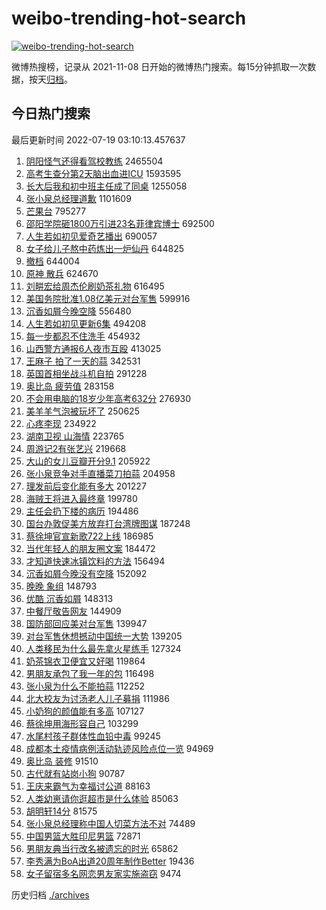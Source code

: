 # weibo-trending-hot-search

[![weibo-trending-hot-search](https://github.com/ameizi/weibo-trending-hot-search/actions/workflows/ci.yml/badge.svg)](https://github.com/ameizi/weibo-trending-hot-search/actions/workflows/ci.yml)

微博热搜榜，记录从 2021-11-08 日开始的微博热门搜索。每15分钟抓取一次数据，按天[归档](./archives)。

## 今日热门搜索

<!-- BEGIN --> 
最后更新时间 2022-07-19 03:10:13.457637 
1. [阴阳怪气还得看驾校教练](https://s.weibo.com/weibo?q=%23%E9%98%B4%E9%98%B3%E6%80%AA%E6%B0%94%E8%BF%98%E5%BE%97%E7%9C%8B%E9%A9%BE%E6%A0%A1%E6%95%99%E7%BB%83%23&Refer=top) 2465504
1. [高考生查分第2天脑出血进ICU](https://s.weibo.com/weibo?q=%23%E9%AB%98%E8%80%83%E7%94%9F%E6%9F%A5%E5%88%86%E7%AC%AC2%E5%A4%A9%E8%84%91%E5%87%BA%E8%A1%80%E8%BF%9BICU%23&Refer=top) 1593595
1. [长大后我和初中班主任成了同桌](https://s.weibo.com/weibo?q=%23%E9%95%BF%E5%A4%A7%E5%90%8E%E6%88%91%E5%92%8C%E5%88%9D%E4%B8%AD%E7%8F%AD%E4%B8%BB%E4%BB%BB%E6%88%90%E4%BA%86%E5%90%8C%E6%A1%8C%23&Refer=top) 1255058
1. [张小泉总经理道歉](https://s.weibo.com/weibo?q=%23%E5%BC%A0%E5%B0%8F%E6%B3%89%E6%80%BB%E7%BB%8F%E7%90%86%E9%81%93%E6%AD%89%23&Refer=top) 1101609
1. [芒果台](https://s.weibo.com/weibo?q=%E8%8A%92%E6%9E%9C%E5%8F%B0&Refer=top) 795277
1. [邵阳学院砸1800万引进23名菲律宾博士](https://s.weibo.com/weibo?q=%23%E9%82%B5%E9%98%B3%E5%AD%A6%E9%99%A2%E7%A0%B81800%E4%B8%87%E5%BC%95%E8%BF%9B23%E5%90%8D%E8%8F%B2%E5%BE%8B%E5%AE%BE%E5%8D%9A%E5%A3%AB%23&Refer=top) 692500
1. [人生若如初见爱奇艺播出](https://s.weibo.com/weibo?q=%23%E4%BA%BA%E7%94%9F%E8%8B%A5%E5%A6%82%E5%88%9D%E8%A7%81%E7%88%B1%E5%A5%87%E8%89%BA%E6%92%AD%E5%87%BA%23&Refer=top) 690057
1. [女子给儿子熬中药炼出一炉仙丹](https://s.weibo.com/weibo?q=%23%E5%A5%B3%E5%AD%90%E7%BB%99%E5%84%BF%E5%AD%90%E7%86%AC%E4%B8%AD%E8%8D%AF%E7%82%BC%E5%87%BA%E4%B8%80%E7%82%89%E4%BB%99%E4%B8%B9%23&Refer=top) 644825
1. [撤档](https://s.weibo.com/weibo?q=%23%E6%92%A4%E6%A1%A3%23&Refer=top) 644004
1. [原神 散兵](https://s.weibo.com/weibo?q=%E5%8E%9F%E7%A5%9E%20%E6%95%A3%E5%85%B5&Refer=top) 624670
1. [刘畊宏给周杰伦刷奶茶礼物](https://s.weibo.com/weibo?q=%23%E5%88%98%E7%95%8A%E5%AE%8F%E7%BB%99%E5%91%A8%E6%9D%B0%E4%BC%A6%E5%88%B7%E5%A5%B6%E8%8C%B6%E7%A4%BC%E7%89%A9%23&Refer=top) 616495
1. [美国务院批准1.08亿美元对台军售](https://s.weibo.com/weibo?q=%23%E7%BE%8E%E5%9B%BD%E5%8A%A1%E9%99%A2%E6%89%B9%E5%87%861.08%E4%BA%BF%E7%BE%8E%E5%85%83%E5%AF%B9%E5%8F%B0%E5%86%9B%E5%94%AE%23&Refer=top) 599916
1. [沉香如屑今晚空降](https://s.weibo.com/weibo?q=%23%E6%B2%89%E9%A6%99%E5%A6%82%E5%B1%91%E4%BB%8A%E6%99%9A%E7%A9%BA%E9%99%8D%23&Refer=top) 556480
1. [人生若如初见更新6集](https://s.weibo.com/weibo?q=%23%E4%BA%BA%E7%94%9F%E8%8B%A5%E5%A6%82%E5%88%9D%E8%A7%81%E6%9B%B4%E6%96%B06%E9%9B%86%23&Refer=top) 494208
1. [每一步都忍不住洗手](https://s.weibo.com/weibo?q=%23%E6%AF%8F%E4%B8%80%E6%AD%A5%E9%83%BD%E5%BF%8D%E4%B8%8D%E4%BD%8F%E6%B4%97%E6%89%8B%23&Refer=top) 454932
1. [山西警方通报6人夜市互殴](https://s.weibo.com/weibo?q=%23%E5%B1%B1%E8%A5%BF%E8%AD%A6%E6%96%B9%E9%80%9A%E6%8A%A56%E4%BA%BA%E5%A4%9C%E5%B8%82%E4%BA%92%E6%AE%B4%23&Refer=top) 413025
1. [王麻子 拍了一天的蒜](https://s.weibo.com/weibo?q=%E7%8E%8B%E9%BA%BB%E5%AD%90%20%E6%8B%8D%E4%BA%86%E4%B8%80%E5%A4%A9%E7%9A%84%E8%92%9C&Refer=top) 342531
1. [英国首相坐战斗机自拍](https://s.weibo.com/weibo?q=%23%E8%8B%B1%E5%9B%BD%E9%A6%96%E7%9B%B8%E5%9D%90%E6%88%98%E6%96%97%E6%9C%BA%E8%87%AA%E6%8B%8D%23&Refer=top) 291228
1. [奥比岛 疲劳值](https://s.weibo.com/weibo?q=%E5%A5%A5%E6%AF%94%E5%B2%9B%20%E7%96%B2%E5%8A%B3%E5%80%BC&Refer=top) 283158
1. [不会用电脑的18岁少年高考632分](https://s.weibo.com/weibo?q=%23%E4%B8%8D%E4%BC%9A%E7%94%A8%E7%94%B5%E8%84%91%E7%9A%8418%E5%B2%81%E5%B0%91%E5%B9%B4%E9%AB%98%E8%80%83632%E5%88%86%23&Refer=top) 276930
1. [美羊羊气泡被玩坏了](https://s.weibo.com/weibo?q=%23%E7%BE%8E%E7%BE%8A%E7%BE%8A%E6%B0%94%E6%B3%A1%E8%A2%AB%E7%8E%A9%E5%9D%8F%E4%BA%86%23&Refer=top) 250625
1. [心疼李现](https://s.weibo.com/weibo?q=%23%E5%BF%83%E7%96%BC%E6%9D%8E%E7%8E%B0%23&Refer=top) 234922
1. [湖南卫视 山海情](https://s.weibo.com/weibo?q=%E6%B9%96%E5%8D%97%E5%8D%AB%E8%A7%86%20%E5%B1%B1%E6%B5%B7%E6%83%85&Refer=top) 223765
1. [周游记2有张艺兴](https://s.weibo.com/weibo?q=%23%E5%91%A8%E6%B8%B8%E8%AE%B02%E6%9C%89%E5%BC%A0%E8%89%BA%E5%85%B4%23&Refer=top) 219668
1. [大山的女儿豆瓣开分9.1](https://s.weibo.com/weibo?q=%23%E5%A4%A7%E5%B1%B1%E7%9A%84%E5%A5%B3%E5%84%BF%E8%B1%86%E7%93%A3%E5%BC%80%E5%88%869.1%23&Refer=top) 205922
1. [张小泉竞争对手直播菜刀拍蒜](https://s.weibo.com/weibo?q=%23%E5%BC%A0%E5%B0%8F%E6%B3%89%E7%AB%9E%E4%BA%89%E5%AF%B9%E6%89%8B%E7%9B%B4%E6%92%AD%E8%8F%9C%E5%88%80%E6%8B%8D%E8%92%9C%23&Refer=top) 204958
1. [理发前后变化能有多大](https://s.weibo.com/weibo?q=%23%E7%90%86%E5%8F%91%E5%89%8D%E5%90%8E%E5%8F%98%E5%8C%96%E8%83%BD%E6%9C%89%E5%A4%9A%E5%A4%A7%23&Refer=top) 201227
1. [海贼王将进入最终章](https://s.weibo.com/weibo?q=%23%E6%B5%B7%E8%B4%BC%E7%8E%8B%E5%B0%86%E8%BF%9B%E5%85%A5%E6%9C%80%E7%BB%88%E7%AB%A0%23&Refer=top) 199780
1. [主任会扔下楼的病历](https://s.weibo.com/weibo?q=%23%E4%B8%BB%E4%BB%BB%E4%BC%9A%E6%89%94%E4%B8%8B%E6%A5%BC%E7%9A%84%E7%97%85%E5%8E%86%23&Refer=top) 194486
1. [国台办敦促美方放弃打台湾牌图谋](https://s.weibo.com/weibo?q=%23%E5%9B%BD%E5%8F%B0%E5%8A%9E%E6%95%A6%E4%BF%83%E7%BE%8E%E6%96%B9%E6%94%BE%E5%BC%83%E6%89%93%E5%8F%B0%E6%B9%BE%E7%89%8C%E5%9B%BE%E8%B0%8B%23&Refer=top) 187248
1. [蔡徐坤官宣新歌722上线](https://s.weibo.com/weibo?q=%23%E8%94%A1%E5%BE%90%E5%9D%A4%E5%AE%98%E5%AE%A3%E6%96%B0%E6%AD%8C722%E4%B8%8A%E7%BA%BF%23&Refer=top) 186985
1. [当代年轻人的朋友圈文案](https://s.weibo.com/weibo?q=%23%E5%BD%93%E4%BB%A3%E5%B9%B4%E8%BD%BB%E4%BA%BA%E7%9A%84%E6%9C%8B%E5%8F%8B%E5%9C%88%E6%96%87%E6%A1%88%23&Refer=top) 184472
1. [才知道快速冰镇饮料的方法](https://s.weibo.com/weibo?q=%23%E6%89%8D%E7%9F%A5%E9%81%93%E5%BF%AB%E9%80%9F%E5%86%B0%E9%95%87%E9%A5%AE%E6%96%99%E7%9A%84%E6%96%B9%E6%B3%95%23&Refer=top) 156494
1. [沉香如屑今晚没有空降](https://s.weibo.com/weibo?q=%23%E6%B2%89%E9%A6%99%E5%A6%82%E5%B1%91%E4%BB%8A%E6%99%9A%E6%B2%A1%E6%9C%89%E7%A9%BA%E9%99%8D%23&Refer=top) 152092
1. [晚晚 象组](https://s.weibo.com/weibo?q=%E6%99%9A%E6%99%9A%20%E8%B1%A1%E7%BB%84&Refer=top) 148793
1. [优酷 沉香如屑](https://s.weibo.com/weibo?q=%E4%BC%98%E9%85%B7%20%E6%B2%89%E9%A6%99%E5%A6%82%E5%B1%91&Refer=top) 148313
1. [中餐厅敬告网友](https://s.weibo.com/weibo?q=%23%E4%B8%AD%E9%A4%90%E5%8E%85%E6%95%AC%E5%91%8A%E7%BD%91%E5%8F%8B%23&Refer=top) 144909
1. [国防部回应美对台军售](https://s.weibo.com/weibo?q=%23%E5%9B%BD%E9%98%B2%E9%83%A8%E5%9B%9E%E5%BA%94%E7%BE%8E%E5%AF%B9%E5%8F%B0%E5%86%9B%E5%94%AE%23&Refer=top) 139947
1. [对台军售休想撼动中国统一大势](https://s.weibo.com/weibo?q=%23%E5%AF%B9%E5%8F%B0%E5%86%9B%E5%94%AE%E4%BC%91%E6%83%B3%E6%92%BC%E5%8A%A8%E4%B8%AD%E5%9B%BD%E7%BB%9F%E4%B8%80%E5%A4%A7%E5%8A%BF%23&Refer=top) 139205
1. [人类移民为什么最先拿火星练手](https://s.weibo.com/weibo?q=%23%E4%BA%BA%E7%B1%BB%E7%A7%BB%E6%B0%91%E4%B8%BA%E4%BB%80%E4%B9%88%E6%9C%80%E5%85%88%E6%8B%BF%E7%81%AB%E6%98%9F%E7%BB%83%E6%89%8B%23&Refer=top) 127324
1. [奶茶锦衣卫便宜又好喝](https://s.weibo.com/weibo?q=%23%E5%A5%B6%E8%8C%B6%E9%94%A6%E8%A1%A3%E5%8D%AB%E4%BE%BF%E5%AE%9C%E5%8F%88%E5%A5%BD%E5%96%9D%23&Refer=top) 119864
1. [男朋友承包了我一年的包](https://s.weibo.com/weibo?q=%23%E7%94%B7%E6%9C%8B%E5%8F%8B%E6%89%BF%E5%8C%85%E4%BA%86%E6%88%91%E4%B8%80%E5%B9%B4%E7%9A%84%E5%8C%85%23&Refer=top) 116498
1. [张小泉为什么不能拍蒜](https://s.weibo.com/weibo?q=%23%E5%BC%A0%E5%B0%8F%E6%B3%89%E4%B8%BA%E4%BB%80%E4%B9%88%E4%B8%8D%E8%83%BD%E6%8B%8D%E8%92%9C%23&Refer=top) 112252
1. [北大校友为讨汤老人儿子募捐](https://s.weibo.com/weibo?q=%23%E5%8C%97%E5%A4%A7%E6%A0%A1%E5%8F%8B%E4%B8%BA%E8%AE%A8%E6%B1%A4%E8%80%81%E4%BA%BA%E5%84%BF%E5%AD%90%E5%8B%9F%E6%8D%90%23&Refer=top) 111986
1. [小奶狗的颜值能有多高](https://s.weibo.com/weibo?q=%23%E5%B0%8F%E5%A5%B6%E7%8B%97%E7%9A%84%E9%A2%9C%E5%80%BC%E8%83%BD%E6%9C%89%E5%A4%9A%E9%AB%98%23&Refer=top) 107127
1. [蔡徐坤用海形容自己](https://s.weibo.com/weibo?q=%23%E8%94%A1%E5%BE%90%E5%9D%A4%E7%94%A8%E6%B5%B7%E5%BD%A2%E5%AE%B9%E8%87%AA%E5%B7%B1%23&Refer=top) 103299
1. [水尾村孩子群体性血铅中毒](https://s.weibo.com/weibo?q=%23%E6%B0%B4%E5%B0%BE%E6%9D%91%E5%AD%A9%E5%AD%90%E7%BE%A4%E4%BD%93%E6%80%A7%E8%A1%80%E9%93%85%E4%B8%AD%E6%AF%92%23&Refer=top) 99245
1. [成都本土疫情病例活动轨迹风险点位一览](https://s.weibo.com/weibo?q=%23%E6%88%90%E9%83%BD%E6%9C%AC%E5%9C%9F%E7%96%AB%E6%83%85%E7%97%85%E4%BE%8B%E6%B4%BB%E5%8A%A8%E8%BD%A8%E8%BF%B9%E9%A3%8E%E9%99%A9%E7%82%B9%E4%BD%8D%E4%B8%80%E8%A7%88%23&Refer=top) 94969
1. [奥比岛 装修](https://s.weibo.com/weibo?q=%E5%A5%A5%E6%AF%94%E5%B2%9B%20%E8%A3%85%E4%BF%AE&Refer=top) 91510
1. [古代就有站岗小狗](https://s.weibo.com/weibo?q=%23%E5%8F%A4%E4%BB%A3%E5%B0%B1%E6%9C%89%E7%AB%99%E5%B2%97%E5%B0%8F%E7%8B%97%23&Refer=top) 90787
1. [王庆来霸气为幸福讨公道](https://s.weibo.com/weibo?q=%23%E7%8E%8B%E5%BA%86%E6%9D%A5%E9%9C%B8%E6%B0%94%E4%B8%BA%E5%B9%B8%E7%A6%8F%E8%AE%A8%E5%85%AC%E9%81%93%23&Refer=top) 88163
1. [人类幼崽请你逛超市是什么体验](https://s.weibo.com/weibo?q=%23%E4%BA%BA%E7%B1%BB%E5%B9%BC%E5%B4%BD%E8%AF%B7%E4%BD%A0%E9%80%9B%E8%B6%85%E5%B8%82%E6%98%AF%E4%BB%80%E4%B9%88%E4%BD%93%E9%AA%8C%23&Refer=top) 85063
1. [胡明轩14分](https://s.weibo.com/weibo?q=%23%E8%83%A1%E6%98%8E%E8%BD%A914%E5%88%86%23&Refer=top) 81575
1. [张小泉总经理称中国人切菜方法不对](https://s.weibo.com/weibo?q=%23%E5%BC%A0%E5%B0%8F%E6%B3%89%E6%80%BB%E7%BB%8F%E7%90%86%E7%A7%B0%E4%B8%AD%E5%9B%BD%E4%BA%BA%E5%88%87%E8%8F%9C%E6%96%B9%E6%B3%95%E4%B8%8D%E5%AF%B9%23&Refer=top) 74489
1. [中国男篮大胜印尼男篮](https://s.weibo.com/weibo?q=%23%E4%B8%AD%E5%9B%BD%E7%94%B7%E7%AF%AE%E5%A4%A7%E8%83%9C%E5%8D%B0%E5%B0%BC%E7%94%B7%E7%AF%AE%23&Refer=top) 72871
1. [男朋友典当行改名被遗忘的时光](https://s.weibo.com/weibo?q=%23%E7%94%B7%E6%9C%8B%E5%8F%8B%E5%85%B8%E5%BD%93%E8%A1%8C%E6%94%B9%E5%90%8D%E8%A2%AB%E9%81%97%E5%BF%98%E7%9A%84%E6%97%B6%E5%85%89%23&Refer=top) 65862
1. [李秀满为BoA出道20周年制作Better](https://s.weibo.com/weibo?q=%23%E6%9D%8E%E7%A7%80%E6%BB%A1%E4%B8%BABoA%E5%87%BA%E9%81%9320%E5%91%A8%E5%B9%B4%E5%88%B6%E4%BD%9CBetter%23&Refer=top) 19436
1. [女子留宿多名网恋男友家实施盗窃](https://s.weibo.com/weibo?q=%23%E5%A5%B3%E5%AD%90%E7%95%99%E5%AE%BF%E5%A4%9A%E5%90%8D%E7%BD%91%E6%81%8B%E7%94%B7%E5%8F%8B%E5%AE%B6%E5%AE%9E%E6%96%BD%E7%9B%97%E7%AA%83%23&Refer=top) 9474
<!-- END -->

历史归档 [./archives](./archives)

